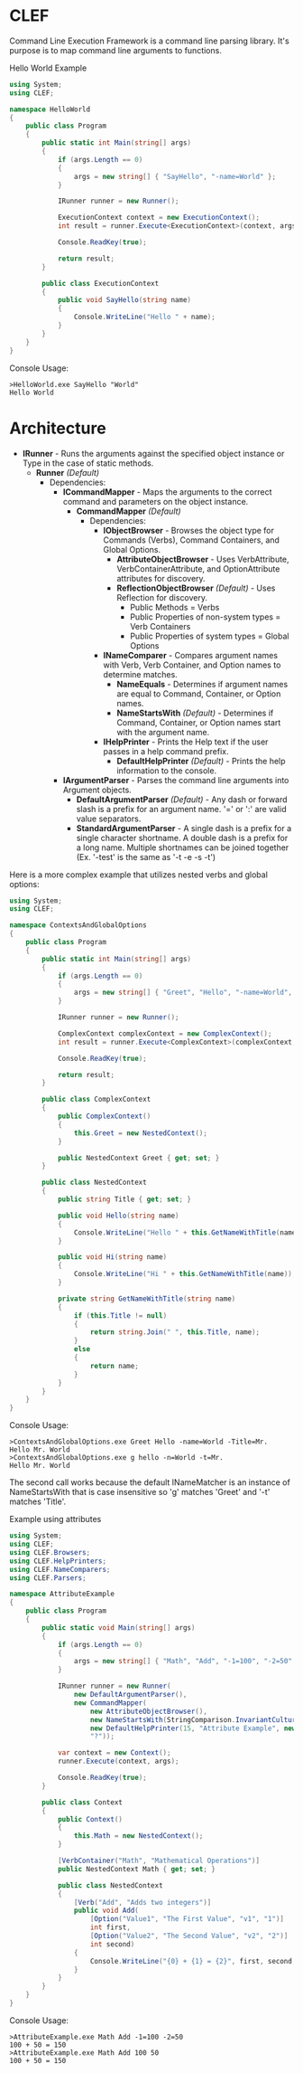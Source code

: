 CLEF
====

Command Line Execution Framework is a command line parsing library. It's purpose is to map command line arguments to functions.

Hello World Example
```C#
using System;
using CLEF;

namespace HelloWorld
{
    public class Program
    {
        public static int Main(string[] args)
        {
            if (args.Length == 0)
            {
                args = new string[] { "SayHello", "-name=World" };
            }

            IRunner runner = new Runner();

            ExecutionContext context = new ExecutionContext();
            int result = runner.Execute<ExecutionContext>(context, args);

            Console.ReadKey(true);

            return result;
        }

        public class ExecutionContext
        {
            public void SayHello(string name)
            {
                Console.WriteLine("Hello " + name);
            }
        }
    }
}
```
Console Usage:
```
>HelloWorld.exe SayHello "World"
Hello World
```

Architecture
===
- **IRunner** - Runs the arguments against the specified object instance or Type in the case of static methods.
    - **Runner** *(Default)*
        - Dependencies:
            - **ICommandMapper** - Maps the arguments to the correct command and parameters on the object instance.
                - **CommandMapper** *(Default)*
                    - Dependencies:
                        - **IObjectBrowser** - Browses the object type for Commands (Verbs), Command Containers, and Global Options.
                            - **AttributeObjectBrowser** - Uses VerbAttribute, VerbContainerAttribute, and OptionAttribute attributes for discovery.
                            - **ReflectionObjectBrowser** *(Default)* - Uses Reflection for discovery.
								- Public Methods = Verbs
								- Public Properties of non-system types = Verb Containers
								- Public Properties of system types = Global Options
                        - **INameComparer** - Compares argument names with Verb, Verb Container, and Option names to determine matches.
                            - **NameEquals** - Determines if argument names are equal to Command, Container, or Option names.
                            - **NameStartsWith** *(Default)* - Determines if Command, Container, or Option names start with the argument name.
                        - **IHelpPrinter** - Prints the Help text if the user passes in a help command prefix.
                            - **DefaultHelpPrinter** *(Default)* - Prints the help information to the console.
            - **IArgumentParser** - Parses the command line arguments into Argument objects.
                - **DefaultArgumentParser** *(Default)* - Any dash or forward slash is a prefix for an argument name. '=' or ':' are valid value separators.
                - **StandardArgumentParser** - A single dash is a prefix for a single character shortname. A double dash is a prefix for a long name. Multiple shortnames can be joined together (Ex. '-test' is the same as '-t -e -s -t')

Here is a more complex example that utilizes nested verbs and global options:
```C#
using System;
using CLEF;

namespace ContextsAndGlobalOptions
{
    public class Program
    {
        public static int Main(string[] args)
        {
            if (args.Length == 0)
            {
                args = new string[] { "Greet", "Hello", "-name=World", "-Title=Mr." };
            }

            IRunner runner = new Runner();

            ComplexContext complexContext = new ComplexContext();
            int result = runner.Execute<ComplexContext>(complexContext, args);

            Console.ReadKey(true);

            return result;
        }

        public class ComplexContext
        {
            public ComplexContext()
            {
                this.Greet = new NestedContext();
            }

            public NestedContext Greet { get; set; }
        }

        public class NestedContext
        {
            public string Title { get; set; }

            public void Hello(string name)
            {
                Console.WriteLine("Hello " + this.GetNameWithTitle(name));
            }

            public void Hi(string name)
            {
                Console.WriteLine("Hi " + this.GetNameWithTitle(name));
            }

            private string GetNameWithTitle(string name)
            {
                if (this.Title != null)
                {
                    return string.Join(" ", this.Title, name);
                }
                else
                {
                    return name;
                }
            }
        }
    }
}
```
Console Usage:
```
>ContextsAndGlobalOptions.exe Greet Hello -name=World -Title=Mr.
Hello Mr. World
>ContextsAndGlobalOptions.exe g hello -n=World -t=Mr.
Hello Mr. World
```
The second call works because the default INameMatcher is an instance of NameStartsWith that is case insensitive so 'g' matches 'Greet' and '-t' matches 'Title'.

Example using attributes
```C#
using System;
using CLEF;
using CLEF.Browsers;
using CLEF.HelpPrinters;
using CLEF.NameComparers;
using CLEF.Parsers;

namespace AttributeExample
{
    public class Program
    {
        public static void Main(string[] args)
        {
            if (args.Length == 0)
            {
                args = new string[] { "Math", "Add", "-1=100", "-2=50" };
            }

            IRunner runner = new Runner(
                new DefaultArgumentParser(),
                new CommandMapper(
                    new AttributeObjectBrowser(),
                    new NameStartsWith(StringComparison.InvariantCultureIgnoreCase),
                    new DefaultHelpPrinter(15, "Attribute Example", new Version(1, 0)),
                    "?"));

            var context = new Context();
            runner.Execute(context, args);

            Console.ReadKey(true);
        }

        public class Context
        {
            public Context()
            {
                this.Math = new NestedContext();
            }

            [VerbContainer("Math", "Mathematical Operations")]
            public NestedContext Math { get; set; }

            public class NestedContext
            {
                [Verb("Add", "Adds two integers")]
                public void Add(
                    [Option("Value1", "The First Value", "v1", "1")]
                    int first,
                    [Option("Value2", "The Second Value", "v2", "2")]
                    int second)
                {
                    Console.WriteLine("{0} + {1} = {2}", first, second, first + second);
                }
            }
        }
    }
}
```
Console Usage:
```
>AttributeExample.exe Math Add -1=100 -2=50
100 + 50 = 150
>AttributeExample.exe Math Add 100 50
100 + 50 = 150
```